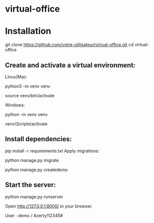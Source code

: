 # virtual-office


# Installation

git clone https://github.com/votre-utilisateur/virtual-office.git
cd virtual-office


## Create and activate a virtual environment:

Linux/Mac:

python3 -m venv venv

source venv/bin/activate



Windows:

python -m venv venv

venv\Scripts\activate

## Install dependencies:


pip install -r requirements.txt
Apply migrations:


python manage.py migrate

python manage.py createdemo


## Start the server:


python manage.py runserver

Open http://127.0.0.1:8000/ in your browser.


User : demo / Azerty!12345#
